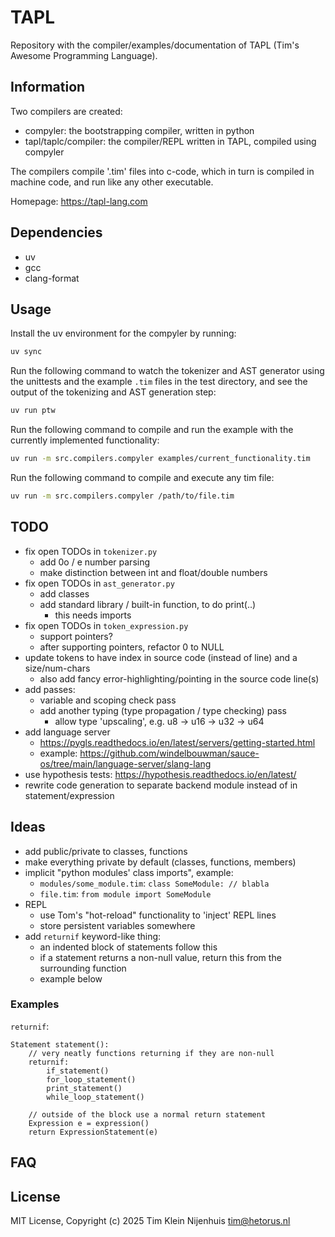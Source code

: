 # TAPL

Repository with the compiler/examples/documentation of TAPL (Tim's Awesome Programming Language).

## Information

Two compilers are created:

- compyler: the bootstrapping compiler, written in python
- tapl/taplc/compiler: the compiler/REPL written in TAPL, compiled using compyler

The compilers compile '.tim' files into c-code, which in turn is compiled in machine code, and run like any other executable.

Homepage: https://tapl-lang.com

## Dependencies

- uv
- gcc
- clang-format

## Usage

Install the uv environment for the compyler by running:

```bash
uv sync
```

Run the following command to watch the tokenizer and AST generator using the unittests and the example `.tim` files in the test directory, and see the output of the tokenizing and AST generation step:

```bash
uv run ptw
```

Run the following command to compile and run the example with the currently implemented functionality:

```bash
uv run -m src.compilers.compyler examples/current_functionality.tim
```

Run the following command to compile and execute any tim file:

```bash
uv run -m src.compilers.compyler /path/to/file.tim
```

## TODO

- fix open TODOs in `tokenizer.py`
  - add 0o / e number parsing
  - make distinction between int and float/double numbers
- fix open TODOs in `ast_generator.py`
  - add classes
  - add standard library / built-in function, to do print(..)
    - this needs imports
- fix open TODOs in `token_expression.py`
  - support pointers?
  - after supporting pointers, refactor 0 to NULL
- update tokens to have index in source code (instead of line) and a size/num-chars
  - also add fancy error-highlighting/pointing in the source code line(s)
- add passes:
  - variable and scoping check pass
  - add another typing (type propagation / type checking) pass
    - allow type 'upscaling', e.g. u8 -> u16 -> u32 -> u64
- add language server
  - https://pygls.readthedocs.io/en/latest/servers/getting-started.html
  - example: https://github.com/windelbouwman/sauce-os/tree/main/language-server/slang-lang
- use hypothesis tests: https://hypothesis.readthedocs.io/en/latest/
- rewrite code generation to separate backend module instead of in statement/expression

## Ideas

- add public/private to classes, functions
- make everything private by default (classes, functions, members)
- implicit "python modules' class imports", example:
  - `modules/some_module.tim`: `class SomeModule: // blabla`
  - `file.tim`: `from module import SomeModule`
- REPL
  - use Tom's "hot-reload" functionality to 'inject' REPL lines
  - store persistent variables somewhere
- add `returnif` keyword-like thing:
  - an indented block of statements follow this
  - if a statement returns a non-null value, return this from the surrounding function
  - example below

### Examples

`returnif`:

```
Statement statement():
    // very neatly functions returning if they are non-null
    returnif:
        if_statement()
        for_loop_statement()
        print_statement()
        while_loop_statement()

    // outside of the block use a normal return statement
    Expression e = expression()
    return ExpressionStatement(e)
```

## FAQ

## License

MIT License, Copyright (c) 2025 Tim Klein Nijenhuis <tim@hetorus.nl>
